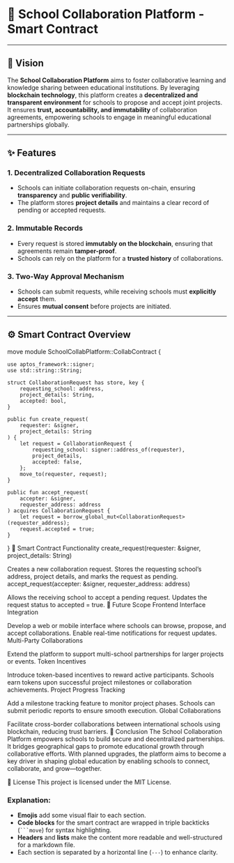 # 🏫 **School Collaboration Platform - Smart Contract**

---

## 🚀 **Vision**

The **School Collaboration Platform** aims to foster collaborative learning and knowledge sharing between educational institutions. By leveraging **blockchain technology**, this platform creates a **decentralized and transparent environment** for schools to propose and accept joint projects. It ensures **trust, accountability, and immutability** of collaboration agreements, empowering schools to engage in meaningful educational partnerships globally.

---

## ✨ **Features**

### 1. **Decentralized Collaboration Requests**  
- Schools can initiate collaboration requests on-chain, ensuring **transparency** and **public verifiability**.
- The platform stores **project details** and maintains a clear record of pending or accepted requests.

### 2. **Immutable Records**  
- Every request is stored **immutably on the blockchain**, ensuring that agreements remain **tamper-proof**.
- Schools can rely on the platform for a **trusted history** of collaborations.

### 3. **Two-Way Approval Mechanism**  
- Schools can submit requests, while receiving schools must **explicitly accept** them.
- Ensures **mutual consent** before projects are initiated.

---

## ⚙️ **Smart Contract Overview**

move
module SchoolCollabPlatform::CollabContract {

    use aptos_framework::signer;
    use std::string::String;

    struct CollaborationRequest has store, key {
        requesting_school: address,
        project_details: String,
        accepted: bool,
    }

    public fun create_request(
        requester: &signer, 
        project_details: String
    ) {
        let request = CollaborationRequest {
            requesting_school: signer::address_of(requester),
            project_details,
            accepted: false,
        };
        move_to(requester, request);
    }

    public fun accept_request(
        accepter: &signer, 
        requester_address: address
    ) acquires CollaborationRequest {
        let request = borrow_global_mut<CollaborationRequest>(requester_address);
        request.accepted = true;
    }
}
📑 Smart Contract Functionality
create_request(requester: &signer, project_details: String)

Creates a new collaboration request.
Stores the requesting school’s address, project details, and marks the request as pending.
accept_request(accepter: &signer, requester_address: address)

Allows the receiving school to accept a pending request.
Updates the request status to accepted = true.
🔭 Future Scope
Frontend Interface Integration

Develop a web or mobile interface where schools can browse, propose, and accept collaborations.
Enable real-time notifications for request updates.
Multi-Party Collaborations

Extend the platform to support multi-school partnerships for larger projects or events.
Token Incentives

Introduce token-based incentives to reward active participants.
Schools earn tokens upon successful project milestones or collaboration achievements.
Project Progress Tracking

Add a milestone tracking feature to monitor project phases.
Schools can submit periodic reports to ensure smooth execution.
Global Collaborations

Facilitate cross-border collaborations between international schools using blockchain, reducing trust barriers.
🎯 Conclusion
The School Collaboration Platform empowers schools to build secure and decentralized partnerships. It bridges geographical gaps to promote educational growth through collaborative efforts. With planned upgrades, the platform aims to become a key driver in shaping global education by enabling schools to connect, collaborate, and grow—together.

📜 License
This project is licensed under the MIT License.

### Explanation:
- **Emojis** add some visual flair to each section.  
- **Code blocks** for the smart contract are wrapped in triple backticks (` ```move `) for syntax highlighting.  
- **Headers** and **lists** make the content more readable and well-structured for a markdown file.  
- Each section is separated by a horizontal line (`---`) to enhance clarity.  

